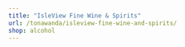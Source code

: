 ```yaml
---
title: "IsleView Fine Wine & Spirits"
url: /tonawanda/isleview-fine-wine-and-spirits/
shop: alcohol
---
```

